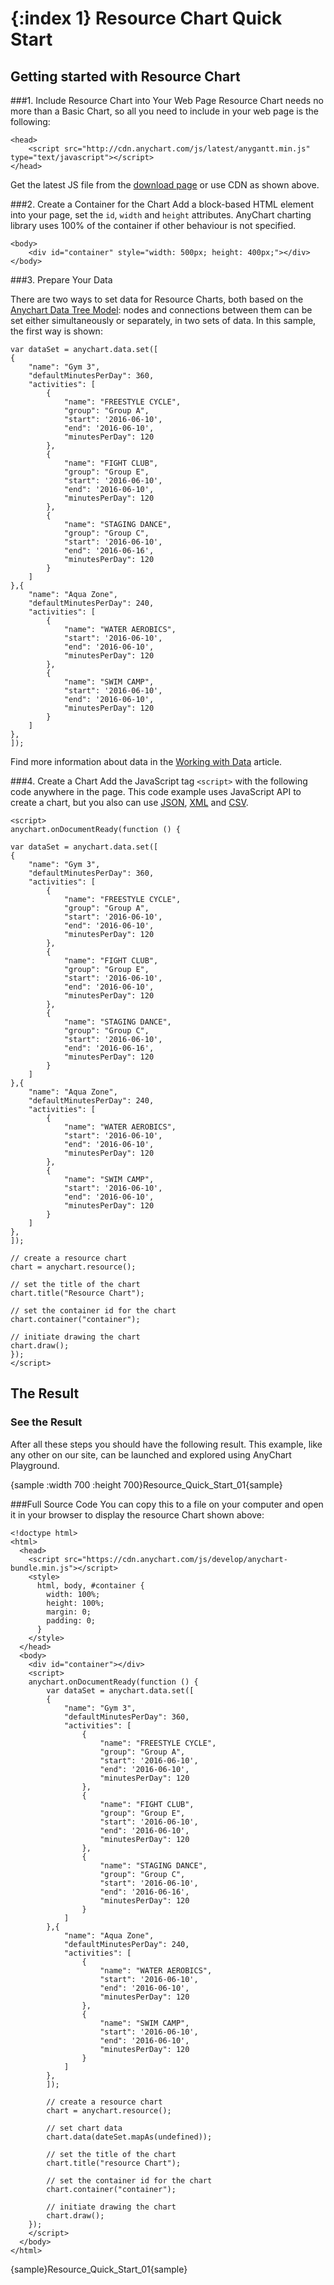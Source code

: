 {:index 1}
Resource Chart Quick Start
===========
 
## Getting started with Resource Chart
###1. Include Resource Chart into Your Web Page
Resource Chart needs no more than a Basic Chart, so all you need to include in your web page is the following:

```
<head>
    <script src="http://cdn.anychart.com/js/latest/anygantt.min.js" type="text/javascript"></script>
</head>
```

Get the latest JS file from the [download page](../Quick_Start/Downloading_AnyChart) or use CDN as shown above.

###2. Create a Container for the Chart
Add a block-based HTML element into your page, set the `id`, `width` and `height` attributes. AnyChart charting library uses 100% of the container if other behaviour is not specified. 

```
<body>
    <div id="container" style="width: 500px; height: 400px;"></div>
</body>
```

###3. Prepare Your Data

There are two ways to set data for Resource Charts, both based on the [Anychart Data Tree Model](../Working_with_Data/Using_Data_Tree_Model): nodes and connections between them can be set either simultaneously or separately, in two sets of data. In this sample, the first way is shown:

```
var dataSet = anychart.data.set([
{
    "name": "Gym 3",
    "defaultMinutesPerDay": 360,
    "activities": [
        {
            "name": "FREESTYLE CYCLE",
            "group": "Group A",
            "start": '2016-06-10',
            "end": '2016-06-10',
            "minutesPerDay": 120
        },
        {
            "name": "FIGHT CLUB",
            "group": "Group E",
            "start": '2016-06-10',
            "end": '2016-06-10',
            "minutesPerDay": 120
        },
        {
            "name": "STAGING DANCE",
            "group": "Group C",
            "start": '2016-06-10',
            "end": '2016-06-16',
            "minutesPerDay": 120
        }
    ]
},{
    "name": "Aqua Zone",
    "defaultMinutesPerDay": 240,
    "activities": [
        {
            "name": "WATER AEROBICS",
            "start": '2016-06-10',
            "end": '2016-06-10',
            "minutesPerDay": 120
        },
        {
            "name": "SWIM CAMP",
            "start": '2016-06-10',
            "end": '2016-06-10',
            "minutesPerDay": 120
        }
    ]
},
]);
```

Find more information about data in the [Working with Data](Working_With_Data) article.

###4. Create a Chart
Add the JavaScript tag `<script>` with the following code anywhere in the page. 
This code example uses JavaScript API to create a chart, but you also can use [JSON](Data_from_JSON), [XML](Data_from__XML) and [CSV](Supported_Data_Formats). 

```
<script>
anychart.onDocumentReady(function () {
	   
var dataSet = anychart.data.set([
{
    "name": "Gym 3",
    "defaultMinutesPerDay": 360,
    "activities": [
        {
            "name": "FREESTYLE CYCLE",
            "group": "Group A",
            "start": '2016-06-10',
            "end": '2016-06-10',
            "minutesPerDay": 120
        },
        {
            "name": "FIGHT CLUB",
            "group": "Group E",
            "start": '2016-06-10',
            "end": '2016-06-10',
            "minutesPerDay": 120
        },
        {
            "name": "STAGING DANCE",
            "group": "Group C",
            "start": '2016-06-10',
            "end": '2016-06-16',
            "minutesPerDay": 120
        }
    ]
},{
    "name": "Aqua Zone",
    "defaultMinutesPerDay": 240,
    "activities": [
        {
            "name": "WATER AEROBICS",
            "start": '2016-06-10',
            "end": '2016-06-10',
            "minutesPerDay": 120
        },
        {
            "name": "SWIM CAMP",
            "start": '2016-06-10',
            "end": '2016-06-10',
            "minutesPerDay": 120
        }
    ]
},
]);

// create a resource chart
chart = anychart.resource();

// set the title of the chart
chart.title("Resource Chart");

// set the container id for the chart
chart.container("container");

// initiate drawing the chart
chart.draw();
});
</script>
```

## The Result
### See the Result
After all these steps you should have the following result. This example, like any other on our site, can be launched and explored using AnyChart Playground.

{sample :width 700 :height 700}Resource\_Quick\_Start\_01{sample}

###Full Source Code
You can copy this to a file on your computer and open it in your browser to display the resource Chart shown above:

```
<!doctype html>
<html>
  <head>
    <script src="https://cdn.anychart.com/js/develop/anychart-bundle.min.js"></script>
    <style>
      html, body, #container {
        width: 100%;
        height: 100%;
        margin: 0;
        padding: 0;
      }
    </style>
  </head>
  <body>
    <div id="container"></div>
    <script>
	anychart.onDocumentReady(function () {		   
		var dataSet = anychart.data.set([
		{
		    "name": "Gym 3",
		    "defaultMinutesPerDay": 360,
		    "activities": [
		        {
		            "name": "FREESTYLE CYCLE",
		            "group": "Group A",
		            "start": '2016-06-10',
		            "end": '2016-06-10',
		            "minutesPerDay": 120
		        },
		        {
		            "name": "FIGHT CLUB",
		            "group": "Group E",
		            "start": '2016-06-10',
		            "end": '2016-06-10',
		            "minutesPerDay": 120
		        },
		        {
		            "name": "STAGING DANCE",
		            "group": "Group C",
		            "start": '2016-06-10',
		            "end": '2016-06-16',
		            "minutesPerDay": 120
		        }
		    ]
		},{
		    "name": "Aqua Zone",
		    "defaultMinutesPerDay": 240,
		    "activities": [
		        {
		            "name": "WATER AEROBICS",
		            "start": '2016-06-10',
		            "end": '2016-06-10',
		            "minutesPerDay": 120
		        },
		        {
		            "name": "SWIM CAMP",
		            "start": '2016-06-10',
		            "end": '2016-06-10',
		            "minutesPerDay": 120
		        }
		    ]
		},
		]);

		// create a resource chart
		chart = anychart.resource();

		// set chart data
		chart.data(dateSet.mapAs(undefined));

		// set the title of the chart
		chart.title("resource Chart");

		// set the container id for the chart
		chart.container("container");

		// initiate drawing the chart
		chart.draw();
	});
    </script>
  </body>
</html>
```

{sample}Resource\_Quick\_Start\_01{sample}